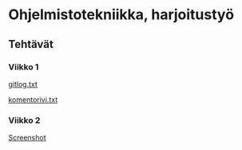# Ohjelmistotekniikka, harjoitustyö
## Tehtävät
### Viikko 1
[gitlog.txt](https://github.com/jennavahtera/ot-harjoitustyo/blob/master/laskarit/viikko1/gitlog.txt)

[komentorivi.txt](https://github.com/jennavahtera/ot-harjoitustyo/blob/master/laskarit/viikko1/komentorivi.txt)

### Viikko 2
[Screenshot](https://github.com/jennavahtera/ot-harjoitustyo/blob/8bef43fe113f3e3f95dfe79ac7acb0ed31252bcc/laskarit/viikko2/jacoco-kuva.png)
